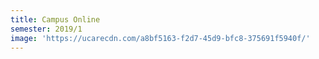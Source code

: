 ```yaml
---
title: Campus Online
semester: 2019/1
image: 'https://ucarecdn.com/a8bf5163-f2d7-45d9-bfc8-375691f5940f/'
---
```


